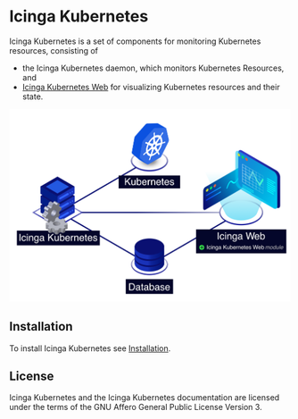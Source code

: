 # Icinga Kubernetes

Icinga Kubernetes is a set of components for monitoring Kubernetes resources, consisting of

* the Icinga Kubernetes daemon, which monitors Kubernetes Resources, and
* [Icinga Kubernetes Web](https://icinga.com/docs/icinga-kubernetes-web)
  for visualizing Kubernetes resources and their state.

![Icinga Kubernetes Overview](res/icinga-kubernetes-overview.png)

## Installation

To install Icinga Kubernetes see [Installation](02-Installation.md).

## License

Icinga Kubernetes and the Icinga Kubernetes documentation are licensed under the terms of the
GNU Affero General Public License Version 3.
